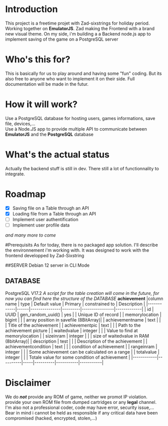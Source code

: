 # Introduction
This project is a freetime projet with Zad-sixstrings for holiday period. Working together on **EmulatorJS**. Zad making the Frontend with a brand new visual theme. On my side, i'm building a a Backend node.js app to implement saving of the game on a PostgreSQL server

# Who's this for?
This is basically for us to play around and having some "fun" coding. But its also free to anyone who want to implement it on their side. Full documentation will be made in the futur.

# How it will work?
Use a PostgreSQL database for hosting users, games informations, save file, devices,...  
Use à Node.JS app to provide multiple API to communicate between **EmulatorJS** and the **PostgreSQL** database

# What's the actual status
Actually the backend stuff is still in dev. There still a lot of functionnality to integrate.

# Roadmap
- [x] Saving file on a Table through an API  
- [x] Loading file from a Table through an API
- [ ] Implement user authentification  
- [ ] Implement user profile data

*and many more to come*

#Prerequisits
As for today, there is no packaged app solution.
I'll describe the environnement i'm working with. It was designed to work with the frontend developped by Zad-Sixstring 

##SERVER
Debian 12 server in CLI Mode

## DATABASE
PostgreSQL V17.2
*A script for the table creation will come in the future, for now you can find here the structure of the DATABASE*
**achievement**
|column name | type | Default value | Primary | constrained to | Description |
|------------|------|---------------|---------|----------------|-------------|
| id | UUID | gen_random_uuid() | yes | | Unique ID of record |
| memorylocation | bigint | | | array position in savefile (8BitArray)|
| achievementname | text | | | Title of the achievement |
| achievementpic | text | | | Path to the achievement picture |
| waitedvalue | integer | | | Value to find at memorylocation |
| sizeinram | integer | | | size of waitedvalue in RAM (8bitArray)|
| description | test | | | Description of the achievement |
| achievementcondition | text | | | condition of achievement |
| rangeinram | integer | | | Some achievement can be calculated on a range |
| totalvalue | integer | | | Totale value for some condition of achievement |
|------------|----------|-----|----------|-----------|-----------|




# Disclaimer
We do ***not*** provide any ROM of game, neither we promot IP violation. provide your own ROM file from dumped cartridges or any **legal** channel.<br>
I'm also not a professional coder, code may have error, security issue,... Bear in mind i cannot be held as responsible if any critical data have been compromised (hacked, encrypted, stolen,...)
